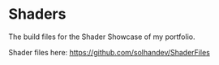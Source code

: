 # Shaders
The build files for the Shader Showcase of my portfolio.

Shader files here: https://github.com/solhandev/ShaderFiles

